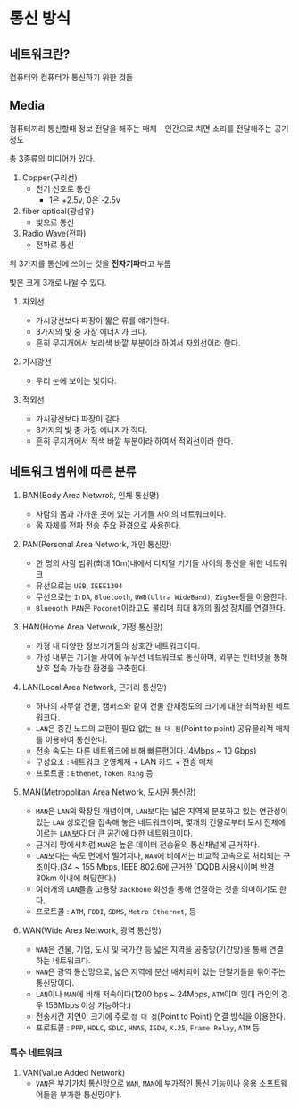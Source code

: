 # 통신 방식

## 네트워크란?
컴퓨터와 컴퓨터가 통신하기 위한 것들

## Media
컴퓨터끼리 통신할때 정보 전달을 해주는 매체
    - 인간으로 치면 소리를 전달해주는 공기정도

총 3종류의 미디어가 있다.
1. Copper(구리선)
    - 전기 신호로 통신
        - 1은 +2.5v, 0은 -2.5v
2. fiber optical(광섬유)
    - 빛으로 통신
3. Radio Wave(전파)
    - 전파로 통신

위 3가지를 통신에 쓰이는 것을 **전자기파**라고 부름

빛은 크게 3개로 나뉠 수 있다.

1. 자외선
    - 가시광선보다 파장이 짧은 류를 얘기한다.
    - 3가지의 빛 중 가장 에너지가 크다.
    - 흔히 무지개에서 보라색 바깥 부분이라 하여서 자외선이라 한다.

2. 가시광선
    - 우리 눈에 보이는 빛이다.

3. 적외선
    - 가시광선보다 파장이 길다.
    - 3가지의 빛 중 가장 에너지가 적다.
    - 흔히 무지개에서 적색 바깥 부분이라 하여서 적외선이라 한다.

## 네트워크 범위에 따른 분류

1. BAN(Body Area Netwrok, 인체 통신망)
    - 사람의 몸과 가까운 곳에 있는 기기들 사이의 네트워크이다.
    - 몸 자체를 전파 전송 주요 환경으로 사용한다.

2. PAN(Personal Area Network, 개인 통신망)
    - 한 명의 사람 범위(최대 10m)내에서 디지털 기기들 사이의 통신을 위한 네트워크
    - 유선으로는 `USB`, `IEEE1394`
    - 무선으로는 `IrDA`, `Bluetooth`, `UWB(Ultra WideBand)`, `ZigBee`등을 이용한다.
    - `Blueooth PAN`은 `Poconet`이라고도 불리며 최대 8개의 활성 장치를 연결한다.

3. HAN(Home Area Network, 가정 통신망)
    - 가정 내 다양한 정보기기들의 상호간 네트워크이다.
    - 가정 내부는 기기들 사이에 유무선 네트워크로 통신하며, 외부는 인터넷을 통해 상호 접속 가능한 환경을 구축한다.

4. LAN(Local Area Network, 근거리 통신망)
    - 하나의 사무실 건물, 캠퍼스와 같이 건물 한채정도의 크기에 대한 최적화된 네트워크다.
    - `LAN`은 중간 노드의 교환이 필요 없는 `점 대 점`(Point to point) 공유물리적 매체를 이용하여 통신한다.
    - 전송 속도는 다른 네트워크에 비해 빠른편이다.(4Mbps ~ 10 Gbps)
    - 구성요소 : 네트워크 운영체제 + LAN 카드 + 전송 매체
    - 프로토콜 : `Ethenet`, `Token Ring` 등

5. MAN(Metropolitan Area Network, 도시권 통신망)
    - `MAN`은 `LAN`의 확장된 개념이며, `LAN`보다는 넓은 지역에 분포하고 있는 연관성이 있는 `LAN` 상호간을 접속해 놓은 네트워크이며, 몇개의 건물로부터 도시 전체에 이르는 `LAN`보다 더 큰 공간에 대한 네트워크이다.
    - 근거리 망에서처럼 `MAN`은 높은 데이터 전송율의 통신채널에 근거하다.
    - `LAN`보다는 속도 면에서 떨어지나, `WAN`에 비해서는 비교적 고속으로 처리되는 구조이다.(34 ~ 155 Mbps, IEEE 802.6에 근거한 `DQDB 사용시이며 반경 30km 이내에 해당한다.)
    - 여러개의 `LAN`들을 고용량 `Backbone` 회선을 통해 연결하는 것을 의미하기도 한다.
    - 프로토콜 : `ATM`, `FDDI`, `SDMS`, `Metro Ethernet`, 등

6. WAN(Wide Area Network, 광역 통신망)
    - `WAN`은 건물, 기업, 도시 및 국가간 등 넓은 지역을 공중망(기간망)을 통해 연결하는 네트워크다.
    - `WAN`은 광역 통신망으로, 넓은 지역에 분산 배치되어 있는 단말기들을 묶어주는 통신망이다.
    - `LAN`이나 `MAN`에 비해 저속이다(1200 bps ~ 24Mbps, `ATM`이며 임대 라인의 경우 156Mbps 이상 가능하다.)
    - 전송시간 지연이 크기에 주로 `점 대 점`(Point to Point) 연결 방식을 이용한다.
    - 프로토콜 : `PPP`, `HDLC`, `SDLC`, `HNAS`, `ISDN`, `X.25`, `Frame Relay`, `ATM` 등
### 특수 네트워크
1. VAN(Value Added Network)
    - `VAN`은 부가가치 통신망으로 `WAN`, `MAN`에 부가적인 통신 기능이나 응용 소프트웨어들을 부가한 통신망이다.
